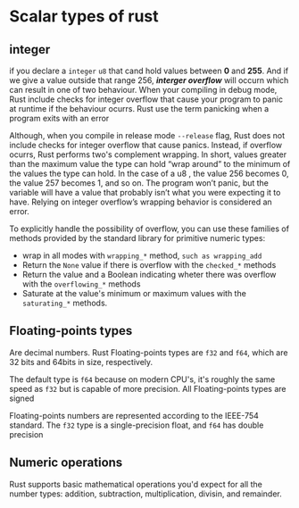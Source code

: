 # Scalar types of rust

## integer

if you declare a `integer` `u8` that cand hold values between **0** and **255**. And if we give a value outside that range 256, **_interger overflow_** will occurn which can result in one of two behaviour. When your compiling in debug mode, Rust include checks for integer overflow that cause your program to panic at runtime if the behaviour ocurrs. Rust use the term panicking when a program exits with an error

Although, when you compile in release mode `--release` flag, Rust does not include checks for integer overflow that cause panics. Instead, if overflow ocurrs, Rust performs two's complement wrapping. In short, values greater than the maximum value the type can hold “wrap around” to the minimum of the values the type can hold. In the case of a u8 , the value 256 becomes 0, the value 257 becomes 1, and so on. The program won’t panic, but the variable will have a value that probably isn’t what you were expecting it to have. Relying on integer overflow’s wrapping behavior is considered an error.

To explicitly handle the possibility of overflow, you can use these families of methods provided by the standard library for primitive numeric types:

- wrap in all modes with `wrapping_*` method, `such as wrapping_add`
- Return the `None` value if there is overflow with the `checked_*` methods
- Return the value and a Boolean indicating wheter there was overflow with the `overflowing_*` methods
- Saturate at the value's minimum or maximum values with the `saturating_*` methods.

##  Floating-points types

Are decimal numbers. Rust Floating-points types are `f32` and `f64`, which are 32 bits and 64bits in size, respectively. 

The default type is `f64` because on modern CPU's, it's roughly the same speed as `f32` but is capable of more precision. All Floating-points types are signed  

Floating-points numbers are represented according to the IEEE-754 standard. The `f32` type is a single-precision float, and `f64` has double precision

## Numeric operations

Rust supports basic mathematical operations you'd expect for all the number types: addition, subtraction, multiplication, divisin, and remainder.  
